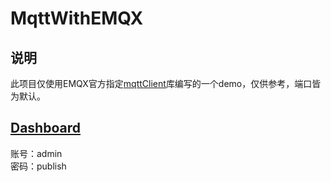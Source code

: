 # MqttWithEMQX
## 说明  
此项目仅使用EMQX官方指定[mqttClient](https://docs.emqx.cn/broker/v4.3/development/java.html#%E9%80%9A%E8%BF%87-maven-%E5%AE%89%E8%A3%85-paho-java)库编写的一个demo，仅供参考，端口皆为默认。  
## [Dashboard](http://www.yinlangdeyanlei.top:18083/#/)    
账号：admin  
密码：publish  